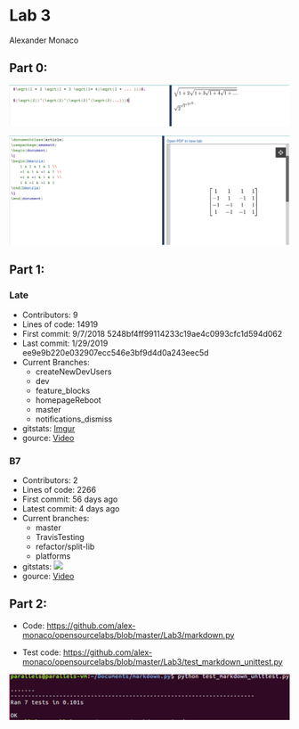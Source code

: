# Lab 3
Alexander Monaco


## Part 0:


![alt text](https://github.com/alex-monaco/opensourcelabs/blob/master/Lab3/latex1.png)

![alt text](https://github.com/alex-monaco/opensourcelabs/blob/master/Lab3/latex2.png)

## Part 1:

### Late
  - Contributors: 9
  - Lines of code: 14919
  - First commit: 9/7/2018 5248bf4ff99114233c19ae4c0993cfc1d594d062
  - Last commit: 1/29/2019 ee9e9b220e032907ecc546e3bf9d4d0a243eec5d
  - Current Branches:
    - createNewDevUsers
    - dev
    - feature_blocks
    - homepageReboot
    - master
    - notifications_dismiss
  - gitstats: [Imgur](https://i.imgur.com/8vC9Odl.png)
  - gource: [Video](https://youtu.be/izGpI9g0Phs)

### B7
  - Contributors: 2
  - Lines of code: 2266
  - First commit: 56 days ago
  - Latest commit: 4 days ago
  - Current branches:
    - master
    - TravisTesting
    - refactor/split-lib
    - platforms
  - gitstats: ![](https://i.imgur.com/xUmGx5o.png)
  - gource: [Video](https://youtu.be/Ji4j9MyQL6s)

## Part 2:

- Code: https://github.com/alex-monaco/opensourcelabs/blob/master/Lab3/markdown.py

- Test code: https://github.com/alex-monaco/opensourcelabs/blob/master/Lab3/test_markdown_unittest.py

![alt text](https://github.com/alex-monaco/opensourcelabs/blob/master/Lab3/results.png)
